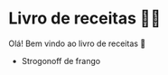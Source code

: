# Livro de receitas :man_cook:



Olá! Bem vindo ao livro de receitas :shallow_pan_of_food:

- Strogonoff de frango